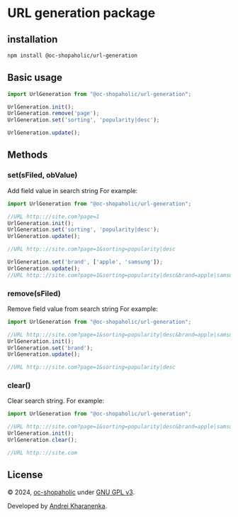 # URL generation package

## installation

```bash
npm install @oc-shopaholic/url-generation
```

## Basic usage

```javascript
import UrlGeneration from "@oc-shopaholic/url-generation";

UrlGeneration.init();
UrlGeneration.remove('page');
UrlGeneration.set('sorting', 'popularity|desc');

UrlGeneration.update();
```

## Methods

### set(sFiled, obValue)

Add field value in search string
For example:
```javascript
import UrlGeneration from "@oc-shopaholic/url-generation";

//URL http:://site.com?page=1
UrlGeneration.init();
UrlGeneration.set('sorting', 'popularity|desc');
UrlGeneration.update();

//URL http:://site.com?page=1&sorting=popularity|desc

UrlGeneration.set('brand', ['apple', 'samsung']);
UrlGeneration.update();
//URL http:://site.com?page=1&sorting=popularity|desc&brand=apple|samsung
```

### remove(sFiled)

Remove field value from search string
For example:
```javascript
import UrlGeneration from "@oc-shopaholic/url-generation";

//URL http:://site.com?page=1&sorting=popularity|desc&brand=apple|samsung
UrlGeneration.init();
UrlGeneration.set('brand');
UrlGeneration.update();

//URL http:://site.com?page=1&sorting=popularity|desc
```

### clear()

Clear search string.
For example:
```javascript
import UrlGeneration from "@oc-shopaholic/url-generation";

//URL http:://site.com?page=1&sorting=popularity|desc&brand=apple|samsung
UrlGeneration.init();
UrlGeneration.clear();

//URL http:://site.com
```

## License

© 2024, [oc-shopaholic](https://github.com/oc-shopaholic) under [GNU GPL v3](https://opensource.org/licenses/GPL-3.0).

Developed by [Andrei Kharanenka](https://github.com/kharanenka).

